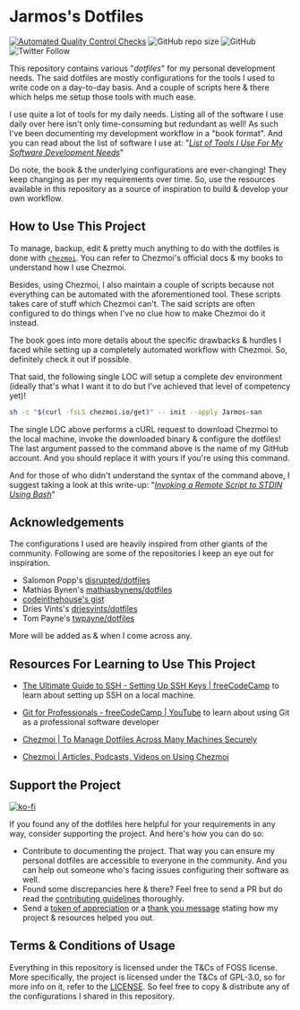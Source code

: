 # Jarmos's Dotfiles

[![Automated Quality Control Checks](https://github.com/Jarmos-san/dotfiles/actions/workflows/main.yml/badge.svg)](https://github.com/Jarmos-san/dotfiles/actions/workflows/main.yml)
![GitHub repo size](https://img.shields.io/github/repo-size/Jarmos-san/dotfiles?label=Repo%20Size&logo=GitHub&style=flat-square)
![GitHub](https://img.shields.io/github/license/Jarmos-san/dotfiles?label=License&logo=GitHub&style=flat-square)
![Twitter Follow](https://img.shields.io/twitter/follow/Jarmosan?style=social)

This repository contains various "_dotfiles_" for my personal development needs.
The said dotfiles are mostly configurations for the tools I used to write code
on a day-to-day basis. And a couple of scripts here & there which helps me setup
those tools with much ease.

I use quite a lot of tools for my daily needs. Listing all of the software I use
daily over here isn't only time-consuming but redundant as well! As such I've
been documenting my development workflow in a "book format". And you can read
about the list of software I use at:
"[_List of Tools I Use For My Software Development Needs_](https://dev-workflow.vercel.app/tools-used)"

Do note, the book & the underlying configurations are ever-changing! They keep
changing as per my requirements over time. So, use the resources available in
this repository as a source of inspiration to build & develop your own workflow.

## How to Use This Project

To manage, backup, edit & pretty much anything to do with the dotfiles is done
with [`chezmoi`](https://chezmoi.io). You can refer to Chezmoi's official docs &
my books to understand how I use Chezmoi.

Besides, using Chezmoi, I also maintain a couple of scripts because not
everything can be automated with the aforementioned tool. These scripts takes
care of stuff which Chezmoi can't. The said scripts are often configured to do
things when I've no clue how to make Chezmoi do it instead.

The book goes into more details about the specific drawbacks & hurdles I faced
while setting up a completely automated workflow with Chezmoi. So, definitely
check it out if possible.

That said, the following single LOC will setup a complete dev environment
(ideally that's what I want it to do but I've achieved that level of competency
yet)!

```bash
sh -c "$(curl -fsLS chezmoi.io/get)" -- init --apply Jarmos-san
```

The single LOC above performs a cURL request to download Chezmoi to the local
machine, invoke the downloaded binary & configure the dotfiles! The last
argument passed to the command above is the name of my GitHub account. And you
should replace it with yours if you're using this command.

And for those of who didn't understand the syntax of the command above, I
suggest taking a look at this write-up:
"[_Invoking a Remote Script to STDIN Using Bash_](https://til-jarmos.vercel.app/invoking-remote-script-to-bash)"

## Acknowledgements

The configurations I used are heavily inspired from other giants of the
community. Following are some of the repositories I keep an eye out for
inspiration.

- Salomon Popp's [disrupted/dotfiles](https://github.com/disrupted/dotfiles)
- Mathias Bynen's
  [mathiasbynens/dotfiles](https://github.com/mathiasbynens/dotfiles)
- [codeinthehouse's gist](https://gist.githubusercontent.com/codeinthehole/26b37efa67041e1307db/raw/67c06401c3cdb7f7f96aa9054e95cbe0e473b7f0/osx_bootstrap.sh)
- Dries Vints's [driesvints/dotfiles](https://github.com/driesvints/dotfiles)
- Tom Payne's [twpayne/dotfiles](https://github.com/twpayne/dotfiles)

More will be added as & when I come across any.

## Resources For Learning to Use This Project

- [The Ultimate Guide to SSH - Setting Up SSH Keys | freeCodeCamp](https://www.freecodecamp.org/news/the-ultimate-guide-to-ssh-setting-up-ssh-keys)
  to learn about setting up SSH on a local machine.

- [Git for Professionals - freeCodeCamp | YouTube](https://youtu.be/Uszj_k0DGsg)
  to learn about using Git as a professional software developer

- [Chezmoi | To Manage Dotfiles Across Many Machines Securely](https://www.chezmoi.io/links/articles-podcasts-and-videos/)

- [Chezmoi | Articles, Podcasts, Videos on Using Chezmoi](https://www.chezmoi.io/links/articles-podcasts-and-videos)

## Support the Project

[![ko-fi](https://ko-fi.com/img/githubbutton_sm.svg)](https://ko-fi.com/jarmos)

If you found any of the dotfiles here helpful for your requirements in any way,
consider supporting the project. And here's how you can do so:

- Contribute to documenting the project. That way you can ensure my personal
  dotfiles are accessible to everyone in the community. And you can help out
  someone who's facing issues configuring their software as well.
- Found some discrepancies here & there? Feel free to send a PR but do read the
  [contributing guidelines](./.github/CONTRIBUTING.md) thoroughly.
- Send a [token of appreciation](https://ko-fi.com/jarmos) or a
  [thank you message](https://saythanks.io/to/somraj.1994) stating how my
  project & resources helped you out.

## Terms & Conditions of Usage

Everything in this repository is licensed under the T&Cs of FOSS license. More
specifically, the project is licensed under the T&Cs of GPL-3.0, so for more
info on it, refer to the [LICENSE](./LICENSE). So feel free to copy & distribute
any of the configurations I shared in this repository.
